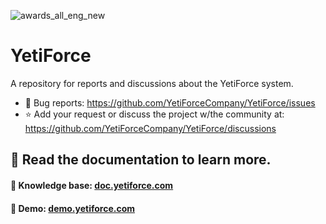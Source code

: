 ![awards_all_eng_new](https://user-images.githubusercontent.com/10197525/47670510-aa6e9880-dbad-11e8-9720-be7f34dba9e1.jpg)

# YetiForce
A repository for reports and discussions about the YetiForce system.

 - 🐞 Bug reports: https://github.com/YetiForceCompany/YetiForce/issues
 - ⭐ Add your request or discuss the project w/the community at: https://github.com/YetiForceCompany/YetiForce/discussions


## 📖 Read the documentation to learn more.

#### :blue_book: Knowledge base: [doc.yetiforce.com](https://doc.yetiforce.com/)

#### :blue_book: Demo: [demo.yetiforce.com](https://demo.yetiforce.com/)
